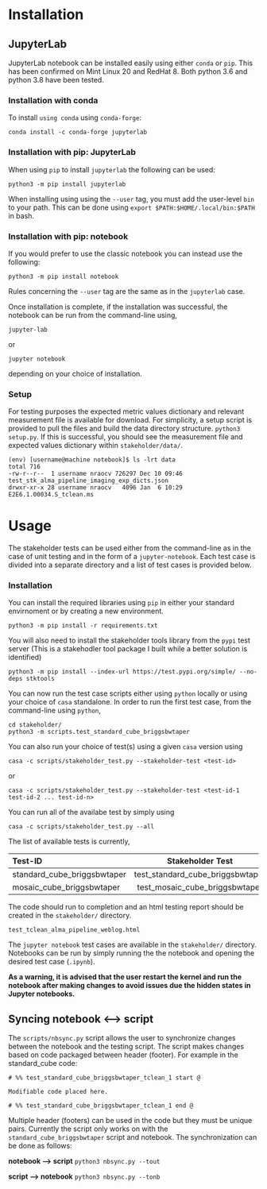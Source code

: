 # Installation
## JupyterLab
JupyterLab notebook can be installed easily using either `conda` or `pip`. This has been confirmed on Mint Linux 20 and RedHat 8. Both python 3.6 and python 3.8 have been tested.

### Installation with conda
To install `using conda` using `conda-forge`:

```
conda install -c conda-forge jupyterlab
```

### Installation with pip: JupyterLab
When using `pip` to install `jupyterlab` the following can be used:

```
python3 -m pip install jupyterlab
```

When installing using using the `--user` tag, you must add the user-level `bin` to your path. This can be done using `export $PATH:$HOME/.local/bin:$PATH` in bash.

### Installation with pip: notebook
If you would prefer to use the classic notebook you can instead use the following:

```
python3 -m pip install notebook
```

Rules concerning the `--user` tag are the same as in the `jupyterlab` case.

Once installation is complete, if the installation was successful, the notebook can be run from the command-line using, 

```
jupyter-lab
```
or
```
jupyter notebook
```

depending on your choice of installation.

### Setup
For testing purposes the expected metric values dictionary and relevant measurement file is available for download. For simplicity, a setup script is provided to pull the files and build the data directory structure.
`python3 setup.py`. If this is successful, you should see the measurement file and expected values dictionary within `stakeholder/data/`.

```
(env) [username@machine notebook]$ ls -lrt data
total 716
-rw-r--r--  1 username nraocv 726297 Dec 10 09:46 test_stk_alma_pipeline_imaging_exp_dicts.json
drwxr-xr-x 28 username nraocv   4096 Jan  6 10:29 E2E6.1.00034.S_tclean.ms
``` 

# Usage

The stakeholder tests can be used either from the command-line as in the case of unit testing and in the form of a `jupyter-notebook`.  Each test case is divided into a separate directory and a list of test cases is provided below. 

### Installation

You can install the required libraries using `pip` in either your standard envirnoment or by creating a new environment.

```
python3 -m pip install -r requirements.txt
```

You will also need to install the stakeholder tools library from the `pypi` test server (This is a stakehodler tool package I built while a better solution is identified)

```
python3 -m pip install --index-url https://test.pypi.org/simple/ --no-deps stktools
```

You can now run the test case scripts either using `python` locally  or using your choice of `casa` standalone. In order to run the first test case, from the command-line using `python`, 

```
cd stakeholder/
python3 -m scripts.test_standard_cube_briggsbwtaper
```

You can also run your choice of test(s) using a given `casa` version using 

```
casa -c scripts/stakeholder_test.py --stakeholder-test <test-id>
```

or 

```
casa -c scripts/stakeholder_test.py --stakeholder-test <test-id-1 test-id-2 ... test-id-n>
```

You can run all of the availabe test by simply using


```
casa -c scripts/stakeholder_test.py --all
```


The list of available tests is currently,

| Test-ID                       | Stakeholder Test                   |
| :---                          |    :----:                          |
| standard_cube_briggsbwtaper   | test_standard_cube_briggsbwtaper   |
| mosaic_cube_briggsbwtaper     | test_mosaic_cube_briggsbwtaper     |


The code should run to completion and an html testing report should be created in the `stakeholder/` directory.

```
test_tclean_alma_pipeline_weblog.html
```

The `jupyter notebook` test cases are available in the `stakeholder/` directory. Notebooks can be run by simply running the the notebook and opening the desired test case (`.ipynb`). 

**As a warning, it is advised that the user restart the kernel and run the notebook after making changes to avoid issues due the hidden states in Jupyter notebooks.**

## Syncing notebook <--> script

The `scripts/nbsync.py` script allows the user to synchronize changes between the notebook and the testing script. The script makes changes based on code packaged between header (footer). For example in the standard_cube code:

```
# %% test_standard_cube_briggsbwtaper_tclean_1 start @

Modifiable code placed here.

# %% test_standard_cube_briggsbwtaper_tclean_1 end @

```

Multiple header (footers) can be used in the code but they must be unique pairs. Currently the script only works on with the `standard_cube_briggsbwtaper` script and notebook. The synchronization can be done as follows:

**notebook --> script**
`python3 nbsync.py --tout`

**script --> notebook**
`python3 nbsync.py --tonb`